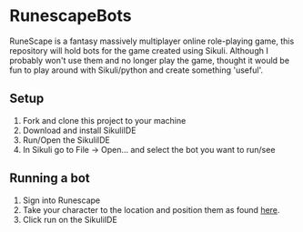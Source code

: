 RunescapeBots
=============
RuneScape is a fantasy massively multiplayer online role-playing game, this repository will hold bots for the game created using Sikuli.  Although I probably won't use them and no longer play the game, thought it would be fun to play around with Sikuli/python and create something 'useful'.

## Setup
1. Fork and clone this project to your machine
2. Download and install SikuliIDE
3. Run/Open the SikuliIDE
4. In Sikuli go to File -> Open... and select the bot you want to run/see

## Running a bot
1. Sign into Runescape
2. Take your character to the location and position them as found [here](https://github.com/gperson/RunescapeBots/wiki/Player-location-snd-setup).
3. Click run on the SikuliIDE
